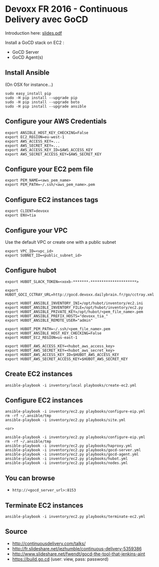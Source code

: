 Devoxx FR 2016 - Continuous Delivery avec GoCD
==============================================

Introduction here: [slides.pdf](./slides.pdf)



Install a GoCD stack on EC2 :

  * GoCD Server
  * GoCD Agent(s)


Install Ansible
---------------
(On OSX for instance...)

    sudo easy_install pip
    sudo -H pip install --upgrade pip
    sudo -H pip install --upgrade boto
    sudo -H pip install --upgrade ansible


Configure your AWS Credentials
------------------------------

    export ANSIBLE_HOST_KEY_CHECKING=False
    export EC2_REGION=eu-west-1
    export AWS_ACCESS_KEY=...
    export AWS_SECRET_KEY=...
    export AWS_ACCESS_KEY_ID=$AWS_ACCESS_KEY
    export AWS_SECRET_ACCESS_KEY=$AWS_SECRET_KEY


Configure your EC2 pem file
---------------------------

    export PEM_NAME=<aws_pem_name>
    export PEM_PATH=~/.ssh/<aws_pem_name>.pem


Configure EC2 instances tags
----------------------------

    export CLIENT=devoxx
    export ENV=tia


Configure your VPC
------------------

Use the default VPC or create one with a public subnet

    export VPC_ID=<vpc_id>
    export SUBNET_ID=<public_subnet_id>


Configure hubot
---------------

    export HUBOT_SLACK_TOKEN=<xoxb-*******-*********************>

    export HUBOT_GOCI_CCTRAY_URL=http://gocd.devoxx.dailybrain.fr/go/cctray.xml

    export HUBOT_ANSIBLE_INVENTORY_INI=/opt/hubot/inventory/ec2.ini
    export HUBOT_ANSIBLE_INVENTORY_FILE=/opt/hubot/inventory/ec2.py
    export HUBOT_ANSIBLE_PRIVATE_KEY=/opt/hubot/<pem_file_name>.pem
    export HUBOT_ANSIBLE_PREFIX_HOSTS="devoxx_tia_"
    export HUBOT_ANSIBLE_REMOTE_USER="admin"

    export HUBOT_PEM_PATH=~/.ssh/<pem_file_name>.pem
    export HUBOT_ANSIBLE_HOST_KEY_CHECKING=False
    export HUBOT_EC2_REGION=us-east-1

    export HUBOT_AWS_ACCESS_KEY=<hubot_aws_access_key>
    export HUBOT_AWS_SECRET_KEY=<hubot_aws_secret_key>
    export HUBOT_AWS_ACCESS_KEY_ID=$HUBOT_AWS_ACCESS_KEY
    export HUBOT_AWS_SECRET_ACCESS_KEY=$HUBOT_AWS_SECRET_KEY


Create EC2 instances
--------------------

    ansible-playbook -i inventory/local playbooks/create-ec2.yml


Configure EC2 instances
-----------------------

    ansible-playbook -i inventory/ec2.py playbooks/configure-eip.yml
    rm -rf ~/.ansible/tmp
    ansible-playbook -i inventory/ec2.py playbooks/site.yml

    <or>

    ansible-playbook -i inventory/ec2.py playbooks/configure-eip.yml
    rm -rf ~/.ansible/tmp
    ansible-playbook -i inventory/ec2.py playbooks/haproxy.yml
    ansible-playbook -i inventory/ec2.py playbooks/gocd-server.yml
    ansible-playbook -i inventory/ec2.py playbooks/gocd-agent.yml
    ansible-playbook -i inventory/ec2.py playbooks/hubot.yml
    ansible-playbook -i inventory/ec2.py playbooks/nodes.yml


You can browse
--------------

  * `http://<gocd_server_url>:8153`


Terminate EC2 instances
-----------------------

    ansible-playbook -i inventory/ec2.py playbooks/terminate-ec2.yml


Source
------

* http://continuousdelivery.com/talks/
* http://fr.slideshare.net/jezhumble/continuous-delivery-5359386
* http://www.slideshare.net/fwendt/gocd-the-tool-that-jenkins-aint
* https://build.go.cd (user: view, pass: password)
